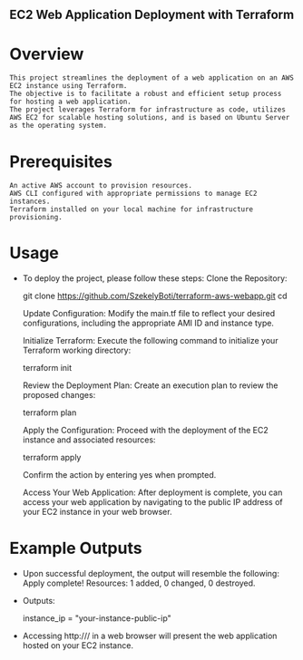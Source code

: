 ## EC2 Web Application Deployment with Terraform

# Overview

    This project streamlines the deployment of a web application on an AWS EC2 instance using Terraform.
    The objective is to facilitate a robust and efficient setup process for hosting a web application.
    The project leverages Terraform for infrastructure as code, utilizes AWS EC2 for scalable hosting solutions, and is based on Ubuntu Server as the operating system.

# Prerequisites

    An active AWS account to provision resources.
    AWS CLI configured with appropriate permissions to manage EC2 instances.
    Terraform installed on your local machine for infrastructure provisioning.

# Usage

- To deploy the project, please follow these steps:
  Clone the Repository:

  git clone <https://github.com/SzekelyBoti/terraform-aws-webapp.git>
  cd <terraform-aws-webapp>

  Update Configuration: Modify the main.tf file to reflect your desired configurations, including the appropriate AMI ID and instance type.

  Initialize Terraform: Execute the following command to initialize your Terraform working directory:

  terraform init

  Review the Deployment Plan: Create an execution plan to review the proposed changes:

  terraform plan

  Apply the Configuration: Proceed with the deployment of the EC2 instance and associated resources:

  terraform apply

  Confirm the action by entering yes when prompted.

  Access Your Web Application: After deployment is complete, you can access your web application by navigating to the public IP address of your EC2 instance in your web browser.

# Example Outputs

- Upon successful deployment, the output will resemble the following:
  Apply complete! Resources: 1 added, 0 changed, 0 destroyed.
- Outputs:

  instance_ip = "your-instance-public-ip"

- Accessing http://<your-instance-public-ip>/ in a web browser will present the web application hosted on your EC2 instance.
